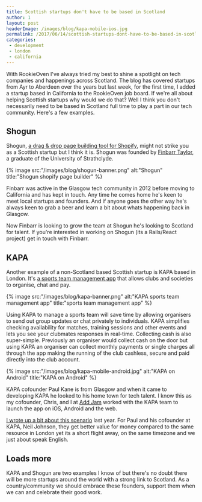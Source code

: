 ```yaml
---
title: Scottish startups don't have to be based in Scotland
author: 1
layout: post
headerImage: /images/blog/kapa-mobile-ios.jpg
permalink: /2017/06/14/scottish-startups-dont-have-to-be-based-in-scotland
categories:
 - development
 - london
 - california
---
```

With RookieOven I've always tried my best to shine a spotlight on tech companies and happenings across Scotland. The blog has covered startups from Ayr to Aberdeen over the years but last week, for the first time, I added a startup based in California to the RookieOven job board. If we're all about helping Scottish startups why would we do that? Well I think you don't necessarily need to be based in Scotland full time to play a part in our tech community. Here's a few examples.

## Shogun
Shogun, [a drag & drop page building tool for Shopify](https://getshogun.com), might not strike you as a Scottish startup but I think it is. Shogun was founded by [Finbarr Taylor](https://twitter.com/finbarr), a graduate of the University of Strathclyde.

{% image src:"/images/blog/shogun-banner.png" alt:"Shogun" title:"Shogun shopify page builder" %}

Finbarr was active in the Glasgow tech community in 2012 before moving to California and has kept in touch. Any time he comes home he's keen to meet local startups and founders. And if anyone goes the other way he's always keen to grab a beer and learn a bit about whats happening back in Glasgow.

Now Finbarr is looking to grow the team at Shogun he's looking to Scotland for talent. If you're interested in working on Shogun (its a Rails/React project) get in touch with Finbarr.

## KAPA
Another example of a non-Scotland based Scottish startup is KAPA based in London. It's [a sports team management app](https://getkapa.com) that allows clubs and societies to organise, chat and pay.

{% image src:"/images/blog/kapa-banner.png" alt:"KAPA sports team management app" title:"sports team management app" %}

Using KAPA to manage a sports team will save time by allowing organisers to send out group updates or chat privately to individuals. KAPA simplifies checking availability for matches, training sessions and other events and lets you see your clubmates responses in real-time. Collecting cash is also super-simple. Previously an organiser would collect cash on the door but using KAPA an organiser can collect monthly payments or single charges all through the app making the running of the club cashless, secure and paid directly into the club account.

{% image src:"/images/blog/kapa-mobile-android.jpg" alt:"KAPA on Android" title:"KAPA on Android" %}

KAPA cofounder Paul Kane is from Glasgow and when it came to developing KAPA he looked to his home town for tech talent. I know this as my cofounder, Chris, and I at [Add Jam](https://addjam.com) worked with the KAPA team to launch the app on iOS, Android and the web.

[I wrote up a bit about this scenario](https://rookieoven.com/2016/07/22/scotland-vs-london/) last year. For Paul and his cofounder at KAPA, Neil Johnson, they get better value for money compared to the same resource in London yet its a short flight away, on the same timezone and we just about speak English.

## Loads more
KAPA and Shogun are two examples I know of but there's no doubt there will be more startups around the world with a strong link to Scotland. As a country/community we should embrace these founders, support them when we can and celebrate their good work.
